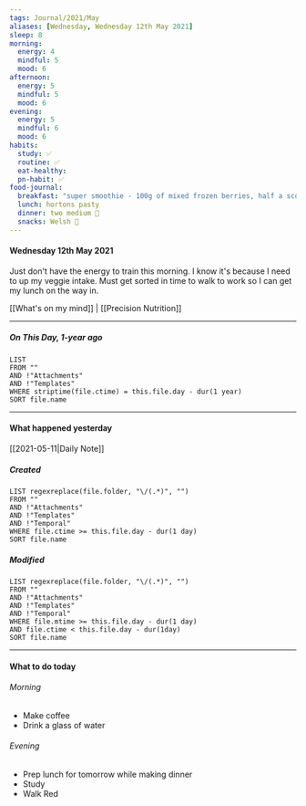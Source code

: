 ```yaml
---
tags: Journal/2021/May
aliases: [Wednesday, Wednesday 12th May 2021]
sleep: 8
morning:
  energy: 4
  mindful: 5
  mood: 6
afternoon:
  energy: 5
  mindful: 5
  mood: 6
evening:
  energy: 5
  mindful: 6
  mood: 6
habits:
  study: ✅
  routine: ✅
  eat-healthy:
  pn-habit: ✅
food-journal:
  breakfast: "super smoothie - 100g of mixed frozen berries, half a scoop of MyProtein powder (strawberry), half a portion of oats, 200ml of milk"
  lunch: hortons pasty
  dinner: two medium 🍗
  snacks: Welsh 🧁 
---
```

#### Wednesday 12th May 2021
Just don't have the energy to train this morning. I know it's because I need to up my veggie intake. Must get sorted in time to walk to work so I can get my lunch on the way in.

[[What's on my mind]] | [[Precision Nutrition]]

--- 
##### On This Day, 1-year ago

```dataview
LIST
FROM ""
AND !"Attachments"
AND !"Templates"
WHERE striptime(file.ctime) = this.file.day - dur(1 year)
SORT file.name
```

---
#### What happened yesterday

[[2021-05-11|Daily Note]]

##### Created

```dataview
LIST regexreplace(file.folder, "\/(.*)", "")
FROM ""
AND !"Attachments"
AND !"Templates"
AND !"Temporal"
WHERE file.ctime >= this.file.day - dur(1 day)
SORT file.name
```

##### Modified

```dataview
LIST regexreplace(file.folder, "\/(.*)", "")
FROM ""
AND !"Attachments"
AND !"Templates"
AND !"Temporal"
WHERE file.mtime >= this.file.day - dur(1 day)
AND file.ctime < this.file.day - dur(1day)
SORT file.name
```

---

#### What to do today

###### Morning
- Make coffee
- Drink a glass of water

###### Evening
- Prep lunch for tomorrow while making dinner
- Study
- Walk Red





